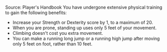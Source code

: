 Source: Player's Handbook
You have undergone extensive physical training to gain the following benefits:
* Increase your Strength or Dexterity score by 1, to a maximum of 20.
* When you are prone, standing up uses only 5 feet of your movement.
* Climbing doesn't cost you extra movement.
* You can make a running long jump or a running high jump after moving only 5 feet on foot, rather than 10 feet.